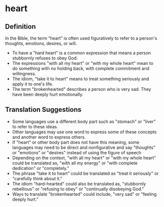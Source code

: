 # heart

## Definition

In the Bible, the term “heart” is often used figuratively to refer to a person's thoughts, emotions, desires, or will.

* To have a "hard heart" is a common expression that means a person stubbornly refuses to obey God.
* The expressions "with all my heart" or "with my whole heart" mean to do something with no holding back, with complete commitment and willingness.
* The idiom, "take it to heart" means to treat something seriously and apply it to one's life.
* The term "brokenhearted" describes a person who is very sad. They have been deeply hurt emotionally.


## Translation Suggestions



* Some languages use a different body part such as "stomach" or "liver" to refer to these ideas.
* Other languages may use one word to express some of these concepts and another word to express others.
* If "heart" or other body part does not have this meaning, some languages may need to be direct and nonfigurative and say "thoughts" or "emotions" or "desires" instead of using the figure of speech
* Depending on the context, "with all my heart" or "with my whole heart" could be translated as, "with all my energy" or "with complete dedication" or "completely."
* The phrase "take it to heart" could be translated as "treat it seriously" or "carefully think about it."
* The idiom "hard-hearted" could also be translated as, "stubbornly rebellious" or "refusing to obey" or "continually disobeying God."
* Ways to translate "brokenhearted" could include, "very sad" or "feeling deeply hurt."
